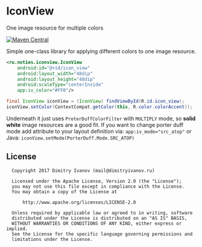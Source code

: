 # IconView
One image resource for multiple colors

[![Maven Central](https://img.shields.io/maven-central/v/ru.noties/iconview.svg)](http://search.maven.org/#search|ga|1|g%3A%22ru.noties%22%20AND%20a%3A%22iconview%22)

Simple one-class library for applying different colors to one image resource.

```xml
<ru.noties.iconview.IconView
    android:id="@+id/icon_view"
    android:layout_width="48dip"
    android:layout_height="48dip"
    android:scaleType="centerInside"
    app:iv_color="#FF0"/>
```

```java
final IconView iconView = (IconView) findViewById(R.id.icon_view);
iconView.setColor(ContextCompat.getColor(this, R.color.colorAccent));
```

Underneath it just uses `ProterDuffColorFilter` with `MULTIPLY` mode, so **solid white** image resources are a good fit. If you want to change porter duff mode add attribute to your layout definition via: `app:iv_mode="src_atop"` or Java: `iconView.setMode(PorterDuff.Mode.SRC_ATOP)`

## License

```
  Copyright 2017 Dimitry Ivanov (mail@dimitryivanov.ru)

  Licensed under the Apache License, Version 2.0 (the "License");
  you may not use this file except in compliance with the License.
  You may obtain a copy of the License at

      http://www.apache.org/licenses/LICENSE-2.0

  Unless required by applicable law or agreed to in writing, software
  distributed under the License is distributed on an "AS IS" BASIS,
  WITHOUT WARRANTIES OR CONDITIONS OF ANY KIND, either express or implied.
  See the License for the specific language governing permissions and
  limitations under the License.
```